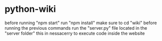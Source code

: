# python-wiki

before running "npm start" run "npm install" make sure to cd "wiki" before running the previous commands
run the "server.py" file located in the "server folder" this in nessacerry to execute code inside the website
